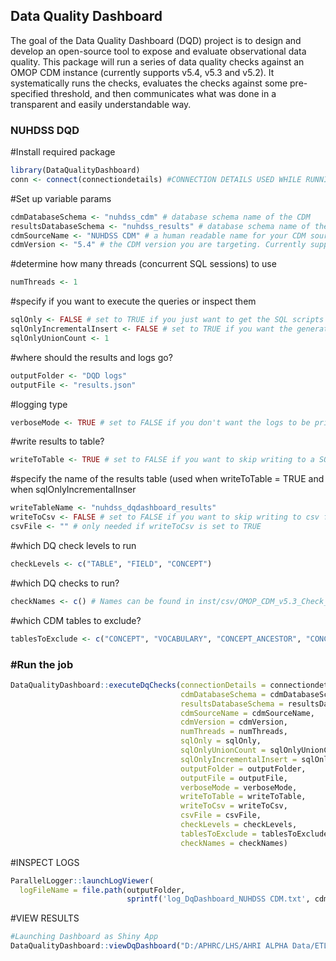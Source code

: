 ## Data Quality Dashboard 
The goal of the Data Quality Dashboard (DQD) project is to design and develop an open-source tool to expose and evaluate observational data quality.
This package will run a series of data quality checks against an OMOP CDM instance (currently supports v5.4, v5.3 and v5.2). It systematically runs the checks, evaluates the checks against some pre-specified threshold, 
and then communicates what was done in a transparent and easily understandable way.

### NUHDSS DQD 
#Install required package
````R
library(DataQualityDashboard)
conn <- connect(connectiondetails) #CONNECTION DETAILS USED WHILE RUNNING ACHILLES
````
#Set up variable params
````R
cdmDatabaseSchema <- "nuhdss_cdm" # database schema name of the CDM
resultsDatabaseSchema <- "nuhdss_results" # database schema name of the results 
cdmSourceName <- "NUHDSS CDM" # a human readable name for your CDM source
cdmVersion <- "5.4" # the CDM version you are targeting. Currently supports 5.2, 5.3, and 5.4
````
#determine how many threads (concurrent SQL sessions) to use 
````R
numThreads <- 1 
````
#specify if you want to execute the queries or inspect them 
````R
sqlOnly <- FALSE # set to TRUE if you just want to get the SQL scripts and not actually run the queries
sqlOnlyIncrementalInsert <- FALSE # set to TRUE if you want the generated SQL queries to calculate DQD 
sqlOnlyUnionCount <- 1 
````
#where should the results and logs go?
````R
outputFolder <- "DQD logs"
outputFile <- "results.json"
````
#logging type 
````R
verboseMode <- TRUE # set to FALSE if you don't want the logs to be printed to the console
````
#write results to table? 
````R
writeToTable <- TRUE # set to FALSE if you want to skip writing to a SQL table in the results schema
````
#specify the name of the results table (used when writeToTable = TRUE and when sqlOnlyIncrementalInser
````R
writeTableName <- "nuhdss_dqdashboard_results"
writeToCsv <- FALSE # set to FALSE if you want to skip writing to csv file
csvFile <- "" # only needed if writeToCsv is set to TRUE
````
#which DQ check levels to run 
````R
checkLevels <- c("TABLE", "FIELD", "CONCEPT")
````
#which DQ checks to run? 
````R
checkNames <- c() # Names can be found in inst/csv/OMOP_CDM_v5.3_Check_Descriptions.csv
````
#which CDM tables to exclude? 
````R
tablesToExclude <- c("CONCEPT", "VOCABULARY", "CONCEPT_ANCESTOR", "CONCEPT_RELATIONSHIP", "CONCEPT_CLASS")
````

### #Run the job 
````R
DataQualityDashboard::executeDqChecks(connectionDetails = connectiondetails,
                                      cdmDatabaseSchema = cdmDatabaseSchema,
                                      resultsDatabaseSchema = resultsDatabaseSchema,
                                      cdmSourceName = cdmSourceName,
                                      cdmVersion = cdmVersion,
                                      numThreads = numThreads,
                                      sqlOnly = sqlOnly,
                                      sqlOnlyUnionCount = sqlOnlyUnionCount,
                                      sqlOnlyIncrementalInsert = sqlOnlyIncrementalInsert,
                                      outputFolder = outputFolder,
                                      outputFile = outputFile,
                                      verboseMode = verboseMode,
                                      writeToTable = writeToTable,
                                      writeToCsv = writeToCsv,
                                      csvFile = csvFile,
                                      checkLevels = checkLevels,
                                      tablesToExclude = tablesToExclude,
                                      checkNames = checkNames)
````
#INSPECT LOGS 
````R
ParallelLogger::launchLogViewer(
  logFileName = file.path(outputFolder,  
                          sprintf('log_DqDashboard_NUHDSS CDM.txt', cdmSourceName)))
````
#VIEW RESULTS
````R
#Launching Dashboard as Shiny App
DataQualityDashboard::viewDqDashboard("D:/APHRC/LHS/AHRI ALPHA Data/ETL Folder/DQD logs/results.json")
````

